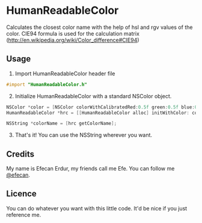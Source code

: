HumanReadableColor
==================

Calculates the closest color name with the help of hsl and rgv values of the color. CIE94 formula is used for the calculation matrix (http://en.wikipedia.org/wiki/Color_difference#CIE94)


Usage
------------- 
1. Import HumanReadableColor header file

```objective-c
#import "HumanReadableColor.h"
```

2. Initialize HumanReadableColor with a standard NSColor object.

```objective-c
NSColor *color = [NSColor colorWithCalibratedRed:0.5f green:0.5f blue:0.5f alpha:1.0f];
HumanReadableColor *hrc = [[HumanReadableColor alloc] initWithColor: color];

NSString *colorName = [hrc getColorName];
```

3. That's it! You can use the NSString wherever you want.


Credits
------------- 
My name is Efecan Erdur, my friends call me Efe. You can follow me [@efecan](http://twitter.com/efecan).


Licence
------------- 
You can do whatever you want with this little code. It'd be nice if you just reference me.